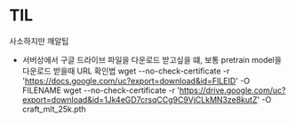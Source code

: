 # TIL
사소하지만 깨알팁

- 서버상에서 구글 드라이브 파일을 다운로드 받고싶을 떄, 보통 pretrain model을 다운로드 받을때 URL 확인법
wget --no-check-certificate -r 'https://docs.google.com/uc?export=download&id=FILEID' -O FILENAME
wget --no-check-certificate -r 'https://drive.google.com/uc?export=download&id=1Jk4eGD7crsqCCg9C9VjCLkMN3ze8kutZ' -O craft_mlt_25k.pth

